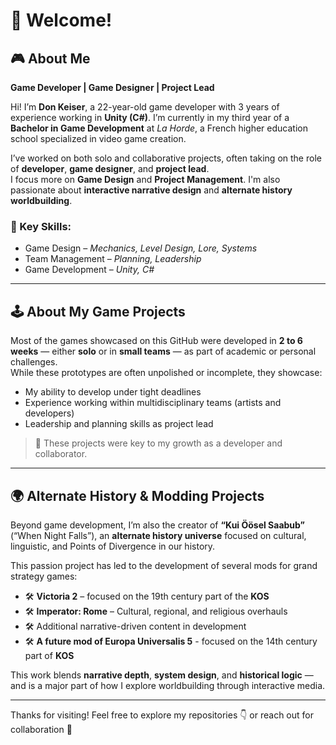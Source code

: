 # 👋 Welcome!

## 🎮 About Me

**Game Developer | Game Designer | Project Lead**

Hi! I’m **Don Keiser**, a 22-year-old game developer with 3 years of experience working in **Unity (C#)**. I’m currently in my third year of a **Bachelor in Game Development** at *La Horde*, a French higher education school specialized in video game creation.

I’ve worked on both solo and collaborative projects, often taking on the role of **developer**, **game designer**, and **project lead**.  
I focus more on **Game Design** and **Project Management**.
I'm also passionate about **interactive narrative design** and **alternate history worldbuilding**.

### 🧠 Key Skills:
- Game Design – *Mechanics, Level Design, Lore, Systems*
- Team Management – *Planning, Leadership*
- Game Development – *Unity, C#*

---

## 🕹️ About My Game Projects

Most of the games showcased on this GitHub were developed in **2 to 6 weeks** — either **solo** or in **small teams** — as part of academic or personal challenges.  
While these prototypes are often unpolished or incomplete, they showcase:

- My ability to develop under tight deadlines  
- Experience working within multidisciplinary teams (artists and developers)
- Leadership and planning skills as project lead  

> 🔧 These projects were key to my growth as a developer and collaborator.

---

## 🌍 Alternate History & Modding Projects

Beyond game development, I’m also the creator of **“Kui Öösel Saabub”** (“When Night Falls”), an **alternate history universe** focused on cultural, linguistic, and Points of Divergence in our history.

This passion project has led to the development of several mods for grand strategy games:

- 🛠️ **Victoria 2** – focused on the 19th century part of the **KOS**
- 🛠️ **Imperator: Rome** – Cultural, regional, and religious overhauls  
- 🛠️ Additional narrative-driven content in development
- 🛠️ **A future mod of Europa Universalis 5** - focused on the 14th century part of **KOS**

This work blends **narrative depth**, **system design**, and **historical logic** — and is a major part of how I explore worldbuilding through interactive media.

---

Thanks for visiting! Feel free to explore my repositories 👇 or reach out for collaboration 🚀
